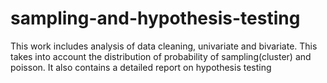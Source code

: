 # sampling-and-hypothesis-testing
This work includes analysis of data cleaning, univariate and bivariate. 
This takes into account the distribution of probability of sampling(cluster) and poisson.
It also contains a detailed report on hypothesis testing
